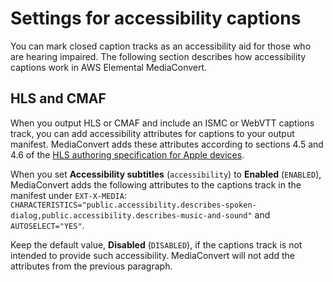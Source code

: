 # Settings for accessibility captions<a name="accessibility-captions"></a>

You can mark closed caption tracks as an accessibility aid for those who are hearing impaired\. The following section describes how accessibility captions work in AWS Elemental MediaConvert\.

## HLS and CMAF<a name="accessibility-captions-hls-cmaf-webvtt-imsc"></a>

When you output HLS or CMAF and include an ISMC or WebVTT captions track, you can add accessibility attributes for captions to your output manifest\. MediaConvert adds these attributes according to sections 4\.5 and 4\.6 of the [HLS authoring specification for Apple devices](https://developer.apple.com/documentation/http_live_streaming/hls_authoring_specification_for_apple_devices)\.

When you set **Accessibility subtitles** \(`accessibility`\) to **Enabled** \(`ENABLED`\), MediaConvert adds the following attributes to the captions track in the manifest under `EXT-X-MEDIA`: `CHARACTERISTICS="public.accessibility.describes-spoken-dialog,public.accessibility.describes-music-and-sound"` and `AUTOSELECT="YES"`\.

Keep the default value, **Disabled** \(`DISABLED`\), if the captions track is not intended to provide such accessibility\. MediaConvert will not add the attributes from the previous paragraph\.